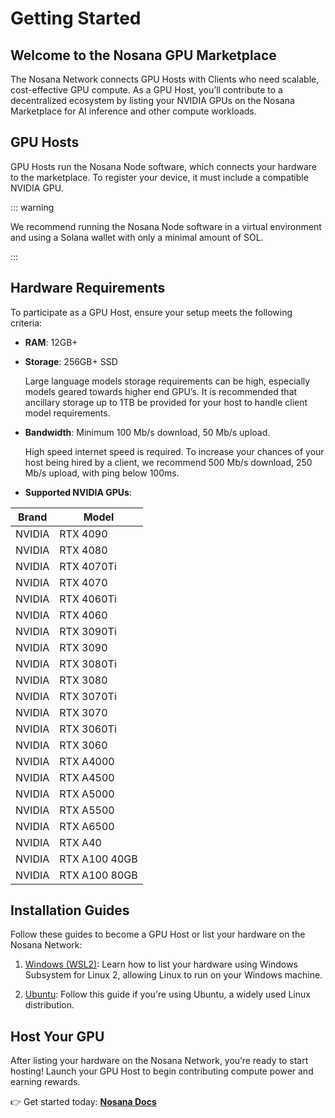 # Getting Started

## Welcome to the Nosana GPU Marketplace

The Nosana Network connects GPU Hosts with Clients who need scalable, cost-effective GPU compute. As a GPU Host, you’ll contribute to a decentralized ecosystem by listing your NVIDIA GPUs on the Nosana Marketplace for AI inference and other compute workloads.

## GPU Hosts

GPU Hosts run the Nosana Node software, which connects your hardware to the marketplace. To register your device, it must include a compatible NVIDIA GPU.

::: warning

We recommend running the Nosana Node software in a virtual environment and using a Solana wallet with only a minimal amount of SOL.

:::

## Hardware Requirements

To participate as a GPU Host, ensure your setup meets the following criteria:

- **RAM**: 12GB+
- **Storage**: 256GB+ SSD

  Large language models storage requirements can be high, especially models geared towards higher end GPU’s. It is recommended that ancillary storage up to 1TB be provided for your host to handle client model requirements.
- **Bandwidth**: Minimum 100 Mb/s download, 50 Mb/s upload.

  High speed internet speed is required. To increase your chances of your host being hired by a client, we recommend 500 Mb/s download, 250 Mb/s upload, with ping below 100ms.
- **Supported NVIDIA GPUs**:

| Brand  | Model         |
|--------|---------------|
| NVIDIA | RTX 4090      |
| NVIDIA | RTX 4080      |
| NVIDIA | RTX 4070Ti    |
| NVIDIA | RTX 4070      |
| NVIDIA | RTX 4060Ti    |
| NVIDIA | RTX 4060      |
| NVIDIA | RTX 3090Ti    |
| NVIDIA | RTX 3090      |
| NVIDIA | RTX 3080Ti    |
| NVIDIA | RTX 3080      |
| NVIDIA | RTX 3070Ti    |
| NVIDIA | RTX 3070      |
| NVIDIA | RTX 3060Ti    |
| NVIDIA | RTX 3060      |
| NVIDIA | RTX A4000     |
| NVIDIA | RTX A4500     |
| NVIDIA | RTX A5000     |
| NVIDIA | RTX A5500     |
| NVIDIA | RTX A6500     |
| NVIDIA | RTX A40       |
| NVIDIA | RTX A100 40GB |
| NVIDIA | RTX A100 80GB |

<!-- ## Software Requirements
You will need to install the following to get started as a GPU Host:

- [Ubuntu (>20.04) or Windows (with Ubuntu 22.04 on WSL2)](https://ubuntu.com/tutorials/install-ubuntu-on-wsl2-on-windows-11-with-gui-support#3-download-ubuntu)
- [Docker (Required)](https://docs.docker.com/desktop/linux/install/)
  - [Podman (Optional - Required for WSL2)](https://software.opensuse.org//download.html?project=devel%3Akubic%3Alibcontainers%3Aunstable&package=podman)
- [NVIDIA Drivers (Required)](https://www.linuxbabe.com/ubuntu/install-nvidia-driver-ubuntu)
- [NVIDIA Container Toolkit (Required)](https://docs.nvidia.com/datacenter/cloud-native/container-toolkit/latest/install-guide.html)
- [Solana Tool Suite (Optional)](https://docs.solana.com/cli/install-solana-cli-tools) -->

## Installation Guides

Follow these guides to become a GPU Host or list your hardware on the Nosana Network:

1. [Windows (WSL2)](/hosts/grid-windows): Learn how to list your hardware using Windows Subsystem for Linux 2, allowing Linux to run on your Windows machine.

2. [Ubuntu](/hosts/grid-ubuntu): Follow this guide if you're using Ubuntu, a widely used Linux distribution.

## Host Your GPU

After listing your hardware on the Nosana Network, you’re ready to start hosting! Launch your GPU Host to begin contributing compute power and earning rewards.

👉 Get started today: [**Nosana Docs**](/hosts/grid-run)
